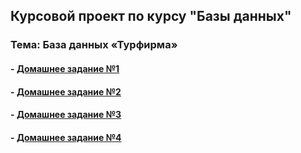 ## Курсовой проект по курсу "Базы данных"

### Тема: База данных «Турфирма»

#### - [Домашнее задание №1](description/HOMETASK_1.md)
#### - [Домашнее задание №2](description/HOMETASK_2.md)
#### - [Домашнее задание №3](description/HOMETASK_3.md)
#### - [Домашнее задание №4](description/HOMETASK_4.md)
